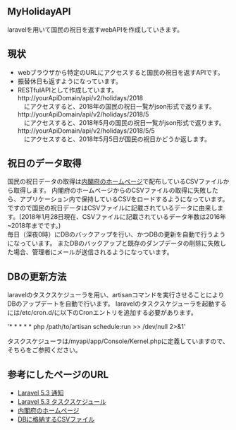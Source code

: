 

## MyHolidayAPI

laravelを用いて国民の祝日を返すwebAPIを作成していきます。

## 現状
- webブラウザから特定のURLにアクセスすると国民の祝日を返すAPIです。
- 振替休日も返すようになっています。
- RESTfulAPIとして作成しています。    
http://yourApiDomain/api/v2/holidays/2018  
　にアクセスすると、2018年の国民の祝日一覧がjson形式で返ります。
http://yourApiDomain/api/v2/holidays/2018/5  
　にアクセスすると、2018年5月の国民の祝日一覧がjson形式で返ります。
http://yourApiDomain/api/v2/holidays/2018/5/5  
　にアクセスすると、2018年5月5日が国民の祝日かどうか返します。

## 祝日のデータ取得
国民の祝日データの取得は[内閣府のホームページ](http://www8.cao.go.jp/chosei/shukujitsu/gaiyou.html)で配布しているCSVファイルから取得します。
内閣府のホームページからのCSVファイルの取得に失敗したら、アプリケーション内で保持しているCSVをロードするようになっています。
ですので国民の祝日データはCSVファイルに記載されているデータに由来します。(2018年1月28日現在、CSVファイルに記載されているデータ年数は2016年~2018年までです。)  
毎日（深夜0時）にDBのバックアップを行い、かつDBの更新を自動で行うようになっています。
またDBのバックアップと既存のダンプデータの削除に失敗した場合、管理者にメールが送信されるようになっています。


## DBの更新方法
laravelのタスクスケジューラを用い、artisanコマンドを実行させることによりDBのアップデートを自動で行います。
laravelのタスクスケジューラを起動するには/etc/cron.d/に以下のCronエントリを追加する必要があります。

'* * * * * php /path/to/artisan schedule:run >> /dev/null 2>&1'

タスクスケジューラは/myapi/app/Console/Kernel.phpに定義していますので、そちらをご参照ください。


## 参考にしたページのURL
- [Laravel 5.3 通知](https://readouble.com/laravel/5.3/ja/notifications.html)
- [Laravel 5.3 タスクスケジュール](https://readouble.com/laravel/5.3/ja/scheduling.html)
- [内閣府のホームページ](http://www8.cao.go.jp/chosei/shukujitsu/gaiyou.html)
- [DBに格納するCSVファイル](http://www8.cao.go.jp/chosei/shukujitsu/syukujitsu.csv)





